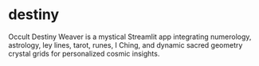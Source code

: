 # destiny
Occult Destiny Weaver is a mystical Streamlit app integrating numerology, astrology, ley lines, tarot, runes, I Ching, and dynamic sacred geometry crystal grids for personalized cosmic insights.
